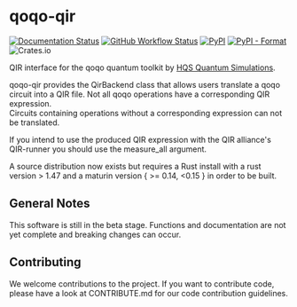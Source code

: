 # qoqo-qir

[![Documentation Status](https://img.shields.io/badge/docs-read-blue)](https://hqsquantumsimulations.github.io/qoqo_qir/)
[![GitHub Workflow Status](https://github.com/HQSquantumsimulations/qoqo_qir/workflows/ci_tests/badge.svg)](https://github.com/HQSquantumsimulations/qoqo_qir/actions)
[![PyPI](https://img.shields.io/pypi/v/qoqo_qir)](https://pypi.org/project/qoqo_qir/)
[![PyPI - Format](https://img.shields.io/pypi/format/qoqo_qir)](https://pypi.org/project/qoqo_qir/)
![Crates.io](https://img.shields.io/crates/l/qoqo-qir)

QIR interface for the qoqo quantum toolkit by [HQS Quantum Simulations](https://quantumsimulations.de).

qoqo-qir provides the QirBackend class that allows users translate a qoqo circuit into a QIR file.
Not all qoqo operations have a corresponding QIR expression.  
Circuits containing operations without a corresponding expression can not be translated.

If you intend to use the produced QIR expression with the QIR alliance's QIR-runner you should use the measure_all argument.

A source distribution now exists but requires a Rust install with a rust version > 1.47 and a maturin version { >= 0.14, <0.15 } in order to be built.

## General Notes

This software is still in the beta stage. Functions and documentation are not yet complete and breaking changes can occur.

## Contributing

We welcome contributions to the project. If you want to contribute code, please have a look at CONTRIBUTE.md for our code contribution guidelines.

